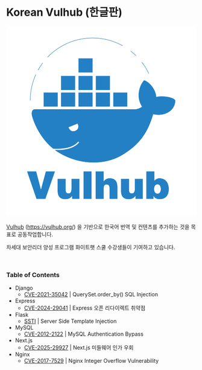  # Korean Vulhub (한글판)

![logo](./README.assets/logo.svg)

[Vulhub](https://github.com/vulhub/vulhub) (<https://vulhub.org/>) 을 기반으로 한국어 번역 및 컨텐츠를 추가하는 것을 목표로 공동작업합니다.

차세대 보안리더 양성 프로그램 화이트햇 스쿨 수강생들이 기여하고 있습니다.

<br/>

### Table of Contents

- Django
  - [CVE-2021-35042](./_Django/CVE-2021-35042/README.md) | QuerySet.order_by() SQL Injection
- Express
  - [CVE-2024-29041](./Express/CVE-2024-29041/README.md) | Express 오픈 리다이렉트 취약점
- Flask
  - [SSTI](./Flask/SSTI/README.md) | Server Side Template Injection
- MySQL
  - [CVE-2012-2122](./MySQL/CVE-2012-2122/README.md) | MySQL Authentication Bypass
- Next.js
  - [CVE-2025-29927](./Next.js/CVE-2025-29927/README.md) | Next.js 미들웨어 인가 우회
- Nginx
  - [CVE-2017-7529](./Nginx/CVE-2017-7529/README.md) | Nginx Integer Overflow Vulnerability
